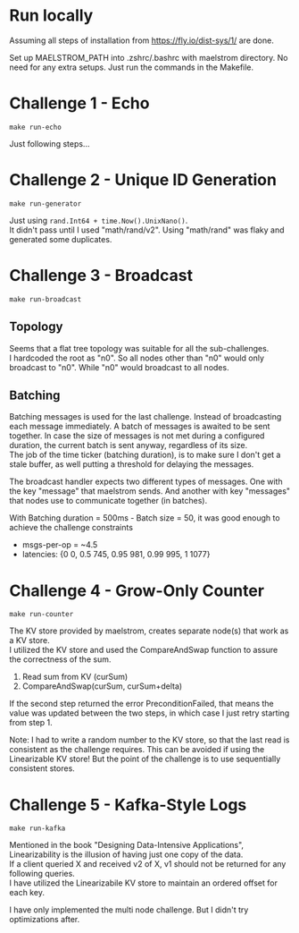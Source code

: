 # Run locally
Assuming all steps of installation from https://fly.io/dist-sys/1/ are done.

Set up MAELSTROM_PATH into .zshrc/.bashrc with maelstrom directory.
No need for any extra setups. Just run the commands in the Makefile.

# Challenge 1 - Echo
```shell
make run-echo
```
Just following steps...

# Challenge 2 - Unique ID Generation
```shell
make run-generator
```
Just using `rand.Int64 + time.Now().UnixNano()`.  
It didn't pass until I used "math/rand/v2". Using "math/rand" was flaky and generated some duplicates.

# Challenge 3 - Broadcast
```shell
make run-broadcast
```
## Topology
Seems that a flat tree topology was suitable for all the sub-challenges.  
I hardcoded the root as "n0". So all nodes other than "n0" would only broadcast to "n0". 
While "n0" would broadcast to all nodes.

## Batching
Batching messages is used for the last challenge. Instead of broadcasting each message immediately. A batch of messages
is awaited to be sent together. In case the size of messages is not met during a configured duration, the current batch
is sent anyway, regardless of its size.  
The job of the time ticker (batching duration), is to make sure I don't get a stale buffer, as well putting a threshold 
for delaying the messages.

The broadcast handler expects two different types of messages. One with the key "message" that maelstrom sends. And
another with key "messages" that nodes use to communicate together (in batches).

With Batching duration = 500ms - Batch size = 50, it was good enough to achieve the challenge constraints
* msgs-per-op = ~4.5
* latencies: {0 0, 0.5 745, 0.95 981, 0.99 995, 1 1077} 

# Challenge 4 - Grow-Only Counter
```shell
make run-counter
```
The KV store provided by maelstrom, creates separate node(s) that work as a KV store.  
I utilized the KV store and used the CompareAndSwap function to assure the correctness of the sum.
 
1. Read sum from KV (curSum)
2. CompareAndSwap(curSum, curSum+delta)

If the second step returned the error PreconditionFailed, that means the value was updated between the two steps,
in which case I just retry starting from step 1.

Note: I had to write a random number to the KV store, so that the last read is consistent as the challenge requires.
This can be avoided if using the Linearizable KV store! But the point of the challenge is to use sequentially consistent
stores.

# Challenge 5 - Kafka-Style Logs
```shell
make run-kafka
```
Mentioned in the book "Designing Data-Intensive Applications", Linearizability is the illusion of having just one copy of the data.  
If a client queried X and received v2 of X, v1 should not be returned for any following queries.  
I have utilized the Linearizabile KV store to maintain an ordered offset for each key.

I have only implemented the multi node challenge. But I didn't try optimizations after.
